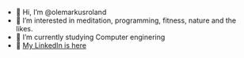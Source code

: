 - 👋 Hi, I’m @olemarkusroland
- 👀 I’m interested in meditation, programming, fitness, nature and the likes.
- 🌱 I’m currently studying Computer enginering
- 📘 [My LinkedIn is here](https://www.linkedin.com/in/ole-markus-k-6a7713128/)
<!-- - 📫 You can also reach me on ... -->
